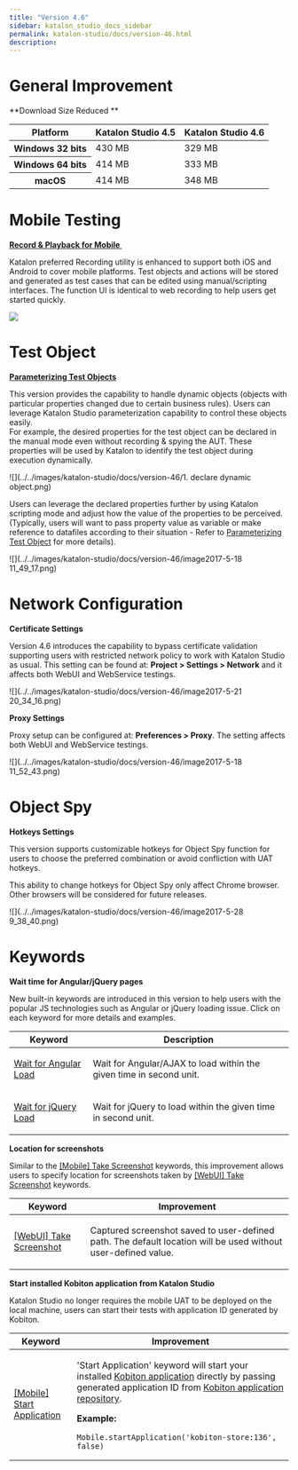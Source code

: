 ```yaml
---
title: "Version 4.6" 
sidebar: katalon_studio_docs_sidebar
permalink: katalon-studio/docs/version-46.html 
description: 
---
```

General Improvement
===================

**Download Size Reduced **

<table><thead><tr><th>Platform</th><th>Katalon Studio 4.5</th><th>Katalon Studio 4.6</th></tr></thead><tbody><tr><th>Windows 32 bits</th><td>430 MB</td><td>329 MB</td></tr><tr><th>Windows 64 bits</th><td>414 MB</td><td>333 MB</td></tr><tr><th>macOS</th><td>414 MB</td><td>348 MB</td></tr></tbody></table>

Mobile Testing
==============

**[Record & Playback for Mobile ](https://docs.katalon.com/display/KD/Recording+Mobile+Test)**

Katalon preferred Recording utility is enhanced to support both iOS and Android to cover mobile platforms. Test objects and actions will be stored and generated as test cases that can be edited using manual/scripting interfaces. The function UI is identical to web recording to help users get started quickly.  

![](../../images/katalon-studio/docs/version-46/record_mobile.png)

Test Object
===========

**[Parameterizing Test Objects](https://docs.katalon.com/display/KD/Manage+Test+Object#ManageTestObject-ParameterizingTestObject)**

This version provides the capability to handle dynamic objects (objects with particular properties changed due to certain business rules). Users can leverage Katalon Studio parameterization capability to control these objects easily.  
For example, the desired properties for the test object can be declared in the manual mode even without recording & spying the AUT. These properties will be used by Katalon to identify the test object during execution dynamically.

![](../../images/katalon-studio/docs/version-46/1. declare dynamic object.png)

Users can leverage the declared properties further by using Katalon scripting mode and adjust how the value of the properties to be perceived. (Typically, users will want to pass property value as variable or make reference to datafiles according to their situation - Refer to [Parameterizing Test Object](/display/KD/Manage+Test+Object#ManageTestObject-ParameterizingTestObject) for more details).

![](../../images/katalon-studio/docs/version-46/image2017-5-18 11_49_17.png)

Network Configuration
=====================

**Certificate Settings**

Version 4.6 introduces the capability to bypass certificate validation supporting users with restricted network policy to work with Katalon Studio as usual. This setting can be found at: **Project > Settings > Network** and it affects both WebUI and WebService testings.

![](../../images/katalon-studio/docs/version-46/image2017-5-21 20_34_16.png)

**Proxy Settings**

Proxy setup can be configured at: **Preferences > Proxy**. The setting affects both WebUI and WebService testings. 

![](../../images/katalon-studio/docs/version-46/image2017-5-18 11_52_43.png)

Object Spy
==========

**Hotkeys Settings**

This version supports customizable hotkeys for Object Spy function for users to choose the preferred combination or avoid confliction with UAT hotkeys. 

This ability to change hotkeys for Object Spy only affect Chrome browser. Other browsers will be considered for future releases.

  
![](../../images/katalon-studio/docs/version-46/image2017-5-28 9_38_40.png)

Keywords
========

**Wait time for Angular/jQuery pages**

New built-in keywords are introduced in this version to help users with the popular JS technologies such as Angular or jQuery loading issue. Click on each keyword for more details and examples. 

<table><thead><tr><th>Keyword</th><th>Description</th></tr></thead><tbody><tr><td><p><a href="https://docs.katalon.com/display/KD/%5BWebUI%5D+Wait+For+Angular+Load" rel="nofollow">Wait for Angular Load</a></p></td><td>Wait for Angular/AJAX to load within the given time in second unit.</td></tr><tr><td><a href="https://docs.katalon.com/display/KD/%5BWebUI%5D+Wait+for+jQuery+Load" rel="nofollow">Wait for jQuery Load</a></td><td><p>Wait for jQuery to load within the given time in second unit.</p></td></tr></tbody></table>

**Location for screenshots**

Similar to the [\[Mobile\] Take Screenshot](https://docs.katalon.com/x/WpQY) keywords, this improvement allows users to specify location for screenshots taken by [\[WebUI\] Take Screenshot](https://docs.katalon.com/display/KD/%5BWebUI%5D+Take+Screenshot) keywords.

<table><thead><tr><th>Keyword</th><th>Improvement</th></tr></thead><tbody><tr><td><a href="https://docs.katalon.com/display/KD/%5BWebUI%5D+Take+Screenshot" rel="nofollow">[WebUI] Take Screenshot</a></td><td><p>Captured screenshot saved to user-defined path. The default location will be used without user-defined value.</p></td></tr></tbody></table>

**Start installed Kobiton application from Katalon Studio**

Katalon Studio no longer requires the mobile UAT to be deployed on the local machine, users can start their tests with application ID generated by Kobiton. 

<table><thead><tr><th>Keyword</th><th>Improvement</th></tr></thead><tbody><tr><td><a href="https://docs.katalon.com/display/KD/%5BMobile%5D+Start+Application" rel="nofollow">[Mobile] Start Application</a></td><td><div class="content-wrapper"><p>'Start Application' keyword will start your installed <a class="external-link" href="http://docs.kobiton.com/display/DOC/App+repository" rel="nofollow">Kobiton application</a> directly by passing generated application ID from <a class="external-link" href="http://docs.kobiton.com/display/DOC/App+repository" rel="nofollow">Kobiton application repository</a>.</p><p><strong>Example:</strong></p><div class="code panel pdl conf-macro output-block" data-hasbody="true" data-macro-name="code"><div class="codeContent panelContent pdl"><pre><code class="language-groovy">Mobile.startApplication('kobiton-store:136', false)</code></pre></div></div></div></td></tr></tbody></table>
